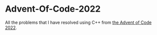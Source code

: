 # Advent-Of-Code-2022
All the problems that I have resolved using C++ from <a href="https://adventofcode.com/2022">the Advent of Code 2022</a>.

